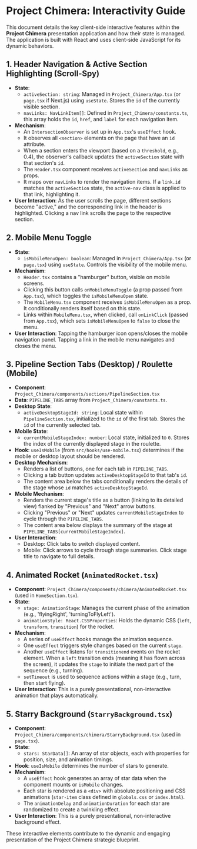 
# Project Chimera: Interactivity Guide

This document details the key client-side interactive features within the **Project Chimera** presentation application and how their state is managed. The application is built with React and uses client-side JavaScript for its dynamic behaviors.

## 1. Header Navigation & Active Section Highlighting (Scroll-Spy)

*   **State**:
    *   `activeSection: string`: Managed in `Project_Chimera/App.tsx` (or `page.tsx` if Next.js) using `useState`. Stores the `id` of the currently visible section.
    *   `navLinks: NavLinkItem[]`: Defined in `Project_Chimera/constants.ts`, this array holds the `id`, `href`, and `label` for each navigation item.
*   **Mechanism**:
    *   An `IntersectionObserver` is set up in `App.tsx`'s `useEffect` hook.
    *   It observes all `<section>` elements on the page that have an `id` attribute.
    *   When a section enters the viewport (based on a `threshold`, e.g., 0.4), the observer's callback updates the `activeSection` state with that section's `id`.
    *   The `Header.tsx` component receives `activeSection` and `navLinks` as props.
    *   It maps over `navLinks` to render the navigation items. If a `link.id` matches the `activeSection` state, the `active-nav` class is applied to that link, highlighting it.
*   **User Interaction**: As the user scrolls the page, different sections become "active," and the corresponding link in the header is highlighted. Clicking a nav link scrolls the page to the respective section.

## 2. Mobile Menu Toggle

*   **State**:
    *   `isMobileMenuOpen: boolean`: Managed in `Project_Chimera/App.tsx` (or `page.tsx`) using `useState`. Controls the visibility of the mobile menu.
*   **Mechanism**:
    *   `Header.tsx` contains a "hamburger" button, visible on mobile screens.
    *   Clicking this button calls `onMobileMenuToggle` (a prop passed from `App.tsx`), which toggles the `isMobileMenuOpen` state.
    *   The `MobileMenu.tsx` component receives `isMobileMenuOpen` as a prop. It conditionally renders itself based on this state.
    *   Links within `MobileMenu.tsx`, when clicked, call `onLinkClick` (passed from `App.tsx`), which sets `isMobileMenuOpen` to `false` to close the menu.
*   **User Interaction**: Tapping the hamburger icon opens/closes the mobile navigation panel. Tapping a link in the mobile menu navigates and closes the menu.

## 3. Pipeline Section Tabs (Desktop) / Roulette (Mobile)

*   **Component**: `Project_Chimera/components/sections/PipelineSection.tsx`
*   **Data**: `PIPELINE_TABS` array from `Project_Chimera/constants.ts`.
*   **Desktop State**:
    *   `activeDesktopStageId: string`: Local state within `PipelineSection.tsx`, initialized to the `id` of the first tab. Stores the `id` of the currently selected tab.
*   **Mobile State**:
    *   `currentMobileStageIndex: number`: Local state, initialized to `0`. Stores the index of the currently displayed stage in the roulette.
*   **Hook**: `useIsMobile` (from `src/hooks/use-mobile.tsx`) determines if the mobile or desktop layout should be rendered.
*   **Desktop Mechanism**:
    *   Renders a list of buttons, one for each tab in `PIPELINE_TABS`.
    *   Clicking a tab button updates `activeDesktopStageId` to that tab's `id`.
    *   The content area below the tabs conditionally renders the details of the stage whose `id` matches `activeDesktopStageId`.
*   **Mobile Mechanism**:
    *   Renders the current stage's title as a button (linking to its detailed view) flanked by "Previous" and "Next" arrow buttons.
    *   Clicking "Previous" or "Next" updates `currentMobileStageIndex` to cycle through the `PIPELINE_TABS`.
    *   The content area below displays the summary of the stage at `PIPELINE_TABS[currentMobileStageIndex]`.
*   **User Interaction**:
    *   Desktop: Click tabs to switch displayed content.
    *   Mobile: Click arrows to cycle through stage summaries. Click stage title to navigate to full details.

## 4. Animated Rocket (`AnimatedRocket.tsx`)

*   **Component**: `Project_Chimera/components/chimera/AnimatedRocket.tsx` (used in `HomeSection.tsx`).
*   **State**:
    *   `stage: AnimationStage`: Manages the current phase of the animation (e.g., 'flyingRight', 'turningToFlyLeft').
    *   `animationStyle: React.CSSProperties`: Holds the dynamic CSS (`left`, `transform`, `transition`) for the rocket.
*   **Mechanism**:
    *   A series of `useEffect` hooks manage the animation sequence.
    *   One `useEffect` triggers style changes based on the current `stage`.
    *   Another `useEffect` listens for `transitionend` events on the rocket element. When a `left` transition ends (meaning it has flown across the screen), it updates the `stage` to initiate the next part of the sequence (e.g., turning).
    *   `setTimeout` is used to sequence actions within a stage (e.g., turn, then start flying).
*   **User Interaction**: This is a purely presentational, non-interactive animation that plays automatically.

## 5. Starry Background (`StarryBackground.tsx`)

*   **Component**: `Project_Chimera/components/chimera/StarryBackground.tsx` (used in `page.tsx`).
*   **State**:
    *   `stars: StarData[]`: An array of star objects, each with properties for position, size, and animation timings.
*   **Hook**: `useIsMobile` determines the number of stars to generate.
*   **Mechanism**:
    *   A `useEffect` hook generates an array of star data when the component mounts or `isMobile` changes.
    *   Each star is rendered as a `<div>` with absolute positioning and CSS animations (`star-item` class defined in `globals.css` or `index.html`).
    *   The `animationDelay` and `animationDuration` for each star are randomized to create a twinkling effect.
*   **User Interaction**: This is a purely presentational, non-interactive background effect.

These interactive elements contribute to the dynamic and engaging presentation of the Project Chimera strategic blueprint.
